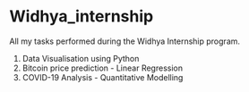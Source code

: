 # Widhya_internship
All my tasks performed during the Widhya Internship program.

1. Data Visualisation using Python
2. Bitcoin price prediction - Linear Regression
3. COVID-19 Analysis - Quantitative Modelling
